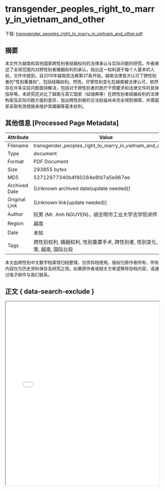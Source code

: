 # transgender_peoples_right_to_marry_in_vietnam_and_other

<!-- tcd_download_link -->
下载: [transgender_peoples_right_to_marry_in_vietnam_and_other.pdf](transgender_peoples_right_to_marry_in_vietnam_and_other.pdf)
<!-- tcd_download_link_end -->

## 摘要

<!-- tcd_abstract -->
本文件为越南和其他国家跨性别者结婚权利的法律承认与实际问题的研究。作者阐述了全球范围内对跨性别者婚姻权利的承认，指出这一权利源于每个人基本的人权。文件中提到，自2015年越南民法典第37条开始，越南法律首次认可了跨性别者的“性别重置权”，包括结婚权利。然而，尽管性别变化在越南被法律认可，依然存在许多实际问题亟待解决，包括对于跨性别者的医疗干预要求和法律文件的具体指导等。本研究还对比了越南与其它国家（如瑞典等）在跨性别者结婚权利的法律构架及实际问题方面的差异，指出跨性别者的合法权益尚未完全得到保障，并需国家采取有效措施来维护其婚姻等基本权利。

<!-- tcd_abstract_end -->

## 其他信息 [Processed Page Metadata]

| Attribute       | Value                                  |
|-----------------|----------------------------------------|
| Filename        | transgender_peoples_right_to_marry_in_vietnam_and_other.pdf                             |
| Type            | document                                 |
| Format          | PDF Document                               |
| Size            | 283855 bytes                           |
| MD5             | 52712977340b4f80284e8fd7a5e967ee                                  |
| Archived Date   | [Unknown archived date(update needed)]                             |
| Original Link   | [Unknown link(update needed)]                         |
| Author          | 阮男 (Mr. Anh NGUYEN)，胡志明市工业大学法学院讲师                               |
| Region          | 越南                               |
| Date            | 未知                                 |
| Tags            | 跨性别权利, 婚姻权利, 性别重置手术, 跨性别者, 性别变化, 法律政策, 越南, 国际比较                                 |

本文由跨性别中文数字档案馆归档整理，仅供存档使用。版权归原作者所有，所有内容仅为历史资料保存及研究之用。如果原作者或相关方希望移除存档内容，请通过电子邮件与我们联系。

## 正文 { data-search-exclude }

<!-- tcd_main_text -->
<iframe src="../transgender_peoples_right_to_marry_in_vietnam_and_other.pdf" width="100%" height="600px">
    <p>无法显示PDF，请下载查看。</p>
</iframe>
<!-- tcd_main_text_end -->

